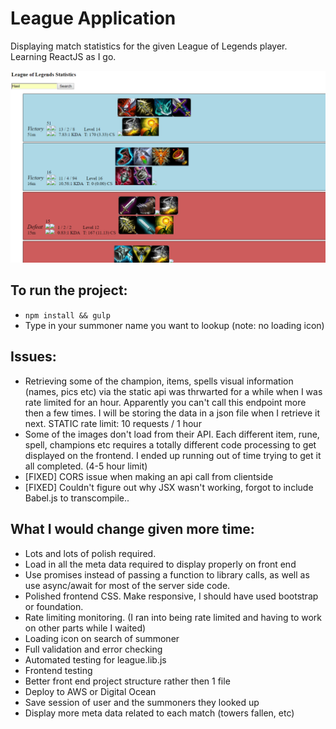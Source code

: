# League Application
Displaying match statistics for the given League of Legends player. Learning ReactJS as I go.

<img src="https://github.com/Treeless/league/blob/master/static/demo.png?raw=true" width="600px"/>

## To run the project:

* `npm install && gulp`
* Type in your summoner name you want to lookup (note: no loading icon)

## Issues:
* Retrieving some of the champion, items, spells visual information (names, pics etc) via the static api was thrwarted for a while when I was rate limited for an hour. Apparently you can't call this endpoint more then a few times. I will be storing the data in a json file when I retrieve it next. STATIC rate limit: 10 requests / 1 hour
* Some of the images don't load from their API. Each different item, rune, spell, champions etc requires a totally different code processing to get displayed on the frontend. I ended up running out of time trying to get it all completed. (4-5 hour limit)
* [FIXED] CORS issue when making an api call from clientside 
* [FIXED] Couldn't figure out why JSX wasn't working, forgot to include Babel.js to transcompile..

## What I would change given more time:
* Lots and lots of polish required.
* Load in all the meta data required to display properly on front end
* Use promises instead of passing a function to library calls, as well as use async/await for most of the server side code.
* Polished frontend CSS. Make responsive, I should have used bootstrap or foundation.
* Rate limiting monitoring. (I ran into being rate limited and having to work on other parts while I waited)
* Loading icon on search of summoner
* Full validation and error checking
* Automated testing for league.lib.js
* Frontend testing
* Better front end project structure rather then 1 file
* Deploy to AWS or Digital Ocean 
* Save session of user and the summoners they looked up
* Display more meta data related to each match (towers fallen, etc)
